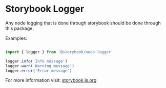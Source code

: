 # Storybook Logger

Any node logging that is done through storybook should be done through this package.

Examples:

```js

import { logger } from '@storybook/node-logger'

logger.info('Info message')
logger.warn('Warning message')
logger.error('Error message')


```


For more information visit: [storybook.js.org](https://storybook.js.org)
